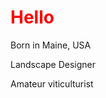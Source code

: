<h1 style='color:red;'>Hello</h1>


<p style='color:🌲;'>Born in Maine, USA</p>
<p>Landscape Designer</p>
<p>Amateur viticulturist</p>


